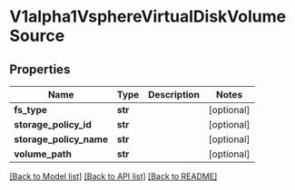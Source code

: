 # V1alpha1VsphereVirtualDiskVolumeSource

## Properties
Name | Type | Description | Notes
------------ | ------------- | ------------- | -------------
**fs_type** | **str** |  | [optional] 
**storage_policy_id** | **str** |  | [optional] 
**storage_policy_name** | **str** |  | [optional] 
**volume_path** | **str** |  | [optional] 

[[Back to Model list]](../README.md#documentation-for-models) [[Back to API list]](../README.md#documentation-for-api-endpoints) [[Back to README]](../README.md)


